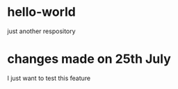 # hello-world
just another respository

# changes made on 25th July
I just want to test this feature
